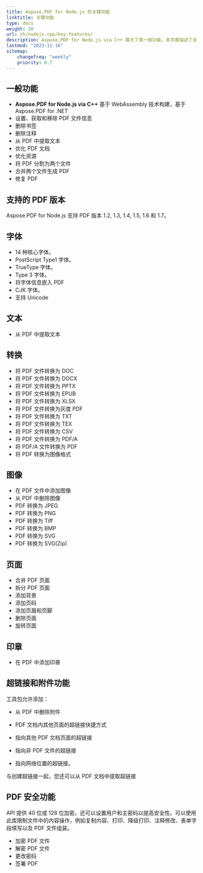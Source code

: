 ```yaml
---
title: Aspose.PDF for Node.js 的关键功能
linktitle: 关键功能
type: docs
weight: 20
url: zh/nodejs-cpp/key-features/
description: Aspose.PDF for Node.js via C++ 展示了其一般功能。本页面描述了支持的 PDF 版本，以及我们可以对文本、图像、页面等进行的所有操作。
lastmod: "2023-11-16"
sitemap:
    changefreq: "weekly"
    priority: 0.7
---
```


## 一般功能

- **Aspose.PDF for Node.js via C++** 基于 WebAssembly 技术构建，基于 Aspose.PDF for .NET
- 设置、获取和移除 PDF 文件信息
- 删除书签
- 删除注释
- 从 PDF 中提取文本
- 优化 PDF 文档
- 优化资源
- 将 PDF 分割为两个文件
- 合并两个文件生成 PDF
- 修复 PDF

## 支持的 PDF 版本

Aspose.PDF for Node.js 支持 PDF 版本 1.2, 1.3, 1.4, 1.5, 1.6 和 1.7。

## 字体

- 14 种核心字体。
- PostScript Type1 字体。
- TrueType 字体。
- Type 3 字体。
- 将字体信息嵌入 PDF
- CJK 字体。
- 支持 Unicode


## 文本

- 从 PDF 中提取文本

## 转换

- 将 PDF 文件转换为 DOC
- 将 PDF 文件转换为 DOCX
- 将 PDF 文件转换为 PPTX
- 将 PDF 文件转换为 EPUB
- 将 PDF 文件转换为 XLSX
- 将 PDF 文件转换为灰度 PDF
- 将 PDF 文件转换为 TXT
- 将 PDF 文件转换为 TEX
- 将 PDF 文件转换为 CSV
- 将 PDF 文件转换为 PDF/A
- 将 PDF/A 文件转换为 PDF
- 将 PDF 转换为图像格式

## 图像

- 在 PDF 文件中添加图像
- 从 PDF 中删除图像
- PDF 转换为 JPEG
- PDF 转换为 PNG
- PDF 转换为 Tiff
- PDF 转换为 BMP
- PDF 转换为 SVG
- PDF 转换为 SVG(Zip)

## 页面

- 合并 PDF 页面
- 拆分 PDF 页面
- 添加背景
- 添加页码
- 添加页眉和页脚
- 删除页面
- 旋转页面

## 印章

- 在 PDF 中添加印章

## 超链接和附件功能

工具包允许添加：

- 从 PDF 中删除附件
- PDF 文档内其他页面的超链接快捷方式
- 指向其他 PDF 文档页面的超链接
- 指向非 PDF 文件的超链接

- 指向网络位置的超链接。

与创建超链接一起，您还可以从 PDF 文档中提取超链接

## PDF 安全功能

API 提供 40 位或 128 位加密。还可以设置用户和主密码以提高安全性。可以使用此库限制文件中的内容操作，例如复制内容、打印、降级打印、注释修改、表单字段填写以及 PDF 文件组装。

- 加密 PDF 文件
- 解密 PDF 文件
- 更改密码
- 签署 PDF